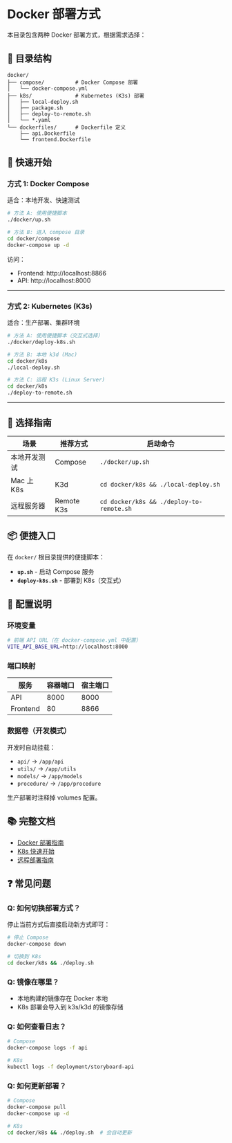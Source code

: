 # Docker 部署方式

本目录包含两种 Docker 部署方式，根据需求选择：

## 📁 目录结构

```
docker/
├── compose/          # Docker Compose 部署
│   └── docker-compose.yml
├── k8s/              # Kubernetes (K3s) 部署
│   ├── local-deploy.sh
│   ├── package.sh
│   ├── deploy-to-remote.sh
│   └── *.yaml
└── dockerfiles/      # Dockerfile 定义
    ├── api.Dockerfile
    └── frontend.Dockerfile
```

## 🚀 快速开始

### 方式 1: Docker Compose

适合：本地开发、快速测试

```bash
# 方法 A: 使用便捷脚本
./docker/up.sh

# 方法 B: 进入 compose 目录
cd docker/compose
docker-compose up -d
```

访问：
- Frontend: http://localhost:8866
- API: http://localhost:8000

---

### 方式 2: Kubernetes (K3s)

适合：生产部署、集群环境

```bash
# 方法 A: 使用便捷脚本（交互式选择）
./docker/deploy-k8s.sh

# 方法 B: 本地 k3d (Mac)
cd docker/k8s
./local-deploy.sh

# 方法 C: 远程 K3s (Linux Server)
cd docker/k8s
./deploy-to-remote.sh
```

---

## 🎯 选择指南

| 场景 | 推荐方式 | 启动命令 |
|------|---------|----------|
| 本地开发测试 | Compose | `./docker/up.sh` |
| Mac 上 K8s | K3d | `cd docker/k8s && ./local-deploy.sh` |
| 远程服务器 | Remote K3s | `cd docker/k8s && ./deploy-to-remote.sh` |

## 📦 便捷入口

在 `docker/` 根目录提供的便捷脚本：

- **`up.sh`** - 启动 Compose 服务
- **`deploy-k8s.sh`** - 部署到 K8s（交互式）

## 🔧 配置说明

### 环境变量

```bash
# 前端 API URL（在 docker-compose.yml 中配置）
VITE_API_BASE_URL=http://localhost:8000
```

### 端口映射

| 服务 | 容器端口 | 宿主端口 |
|------|----------|----------|
| API | 8000 | 8000 |
| Frontend | 80 | 8866 |

### 数据卷（开发模式）

开发时自动挂载：
- `api/` → `/app/api`
- `utils/` → `/app/utils`
- `models/` → `/app/models`
- `procedure/` → `/app/procedure`

生产部署时注释掉 volumes 配置。

## 📚 完整文档

- [Docker 部署指南](../docs/DOCKER.md)
- [K8s 快速开始](../docs/QUICKSTART.md)
- [远程部署指南](../docs/REMOTE-DEPLOY.md)

## ❓ 常见问题

### Q: 如何切换部署方式？

停止当前方式后直接启动新方式即可：
```bash
# 停止 Compose
docker-compose down

# 切换到 K8s
cd docker/k8s && ./deploy.sh
```

### Q: 镜像在哪里？

- 本地构建的镜像存在 Docker 本地
- K8s 部署会导入到 k3s/k3d 的镜像存储

### Q: 如何查看日志？

```bash
# Compose
docker-compose logs -f api

# K8s
kubectl logs -f deployment/storyboard-api
```

### Q: 如何更新部署？

```bash
# Compose
docker-compose pull
docker-compose up -d

# K8s
cd docker/k8s && ./deploy.sh  # 会自动更新
```
